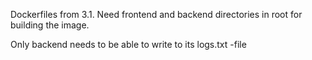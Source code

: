Dockerfiles from 3.1. Need frontend and backend directories in root for building the image.

Only backend needs to be able to write to its logs.txt -file

